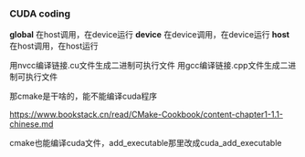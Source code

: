 ### CUDA coding

__global__ 在host调用，在device运行
__device__ 在device调用，在device运行
__host__ 在host调用，在host运行

用nvcc编译链接.cu文件生成二进制可执行文件
用gcc编译链接.cpp文件生成二进制可执行文件

那cmake是干啥的，能不能编译cuda程序

https://www.bookstack.cn/read/CMake-Cookbook/content-chapter1-1.1-chinese.md

cmake也能编译cuda文件，add_executable那里改成cuda_add_executable